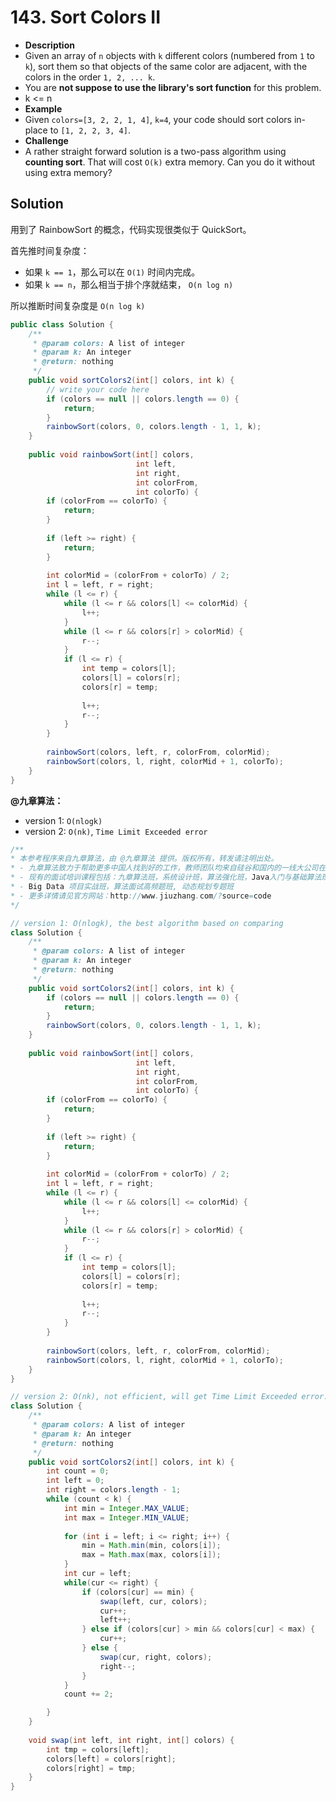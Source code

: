 # 143. Sort Colors II


- **Description**
- Given an array of `n` objects with `k` different colors (numbered from `1` to `k`), sort them so that objects of the same color are adjacent, with the colors in the order `1, 2, ... k`.
- You are **not suppose to use the library's sort function** for this problem.
- k <= n
- **Example**
- Given `colors=[3, 2, 2, 1, 4]`, `k=4`, your code should sort colors in-place to `[1, 2, 2, 3, 4]`.
- **Challenge**
- A rather straight forward solution is a two-pass algorithm using **counting sort**. That will cost `O(k)` extra memory. Can you do it without using extra memory?


## Solution

用到了 RainbowSort 的概念，代码实现很类似于 QuickSort。

首先推时间复杂度：

- 如果 `k == 1`，那么可以在 `O(1)` 时间内完成。
- 如果 `k == n`，那么相当于排个序就结束， `O(n log n)`

所以推断时间复杂度是 `O(n log k)`



```java
public class Solution {
    /**
     * @param colors: A list of integer
     * @param k: An integer
     * @return: nothing
     */
    public void sortColors2(int[] colors, int k) {
        // write your code here
        if (colors == null || colors.length == 0) {
            return;
        }
        rainbowSort(colors, 0, colors.length - 1, 1, k);
    }
    
    public void rainbowSort(int[] colors,
                            int left,
                            int right,
                            int colorFrom,
                            int colorTo) {
        if (colorFrom == colorTo) {
            return;
        }
        
        if (left >= right) {
            return;
        }
        
        int colorMid = (colorFrom + colorTo) / 2;
        int l = left, r = right;
        while (l <= r) {
            while (l <= r && colors[l] <= colorMid) {
                l++;
            }
            while (l <= r && colors[r] > colorMid) {
                r--;
            }
            if (l <= r) {
                int temp = colors[l];
                colors[l] = colors[r];
                colors[r] = temp;
                
                l++;
                r--;
            }
        }
        
        rainbowSort(colors, left, r, colorFrom, colorMid);
        rainbowSort(colors, l, right, colorMid + 1, colorTo);
    }
}
```

**@九章算法：**

- version 1: `O(nlogk)`
- version 2: `O(nk)`, `Time Limit Exceeded error`

```java
/**
* 本参考程序来自九章算法，由 @九章算法 提供。版权所有，转发请注明出处。
* - 九章算法致力于帮助更多中国人找到好的工作，教师团队均来自硅谷和国内的一线大公司在职工程师。
* - 现有的面试培训课程包括：九章算法班，系统设计班，算法强化班，Java入门与基础算法班，Android 项目实战班，
* - Big Data 项目实战班，算法面试高频题班, 动态规划专题班
* - 更多详情请见官方网站：http://www.jiuzhang.com/?source=code
*/ 

// version 1: O(nlogk), the best algorithm based on comparing
class Solution {
    /**
     * @param colors: A list of integer
     * @param k: An integer
     * @return: nothing
     */
    public void sortColors2(int[] colors, int k) {
        if (colors == null || colors.length == 0) {
            return;
        }
        rainbowSort(colors, 0, colors.length - 1, 1, k);
    }
    
    public void rainbowSort(int[] colors,
                            int left,
                            int right,
                            int colorFrom,
                            int colorTo) {
        if (colorFrom == colorTo) {
            return;
        }
        
        if (left >= right) {
            return;
        }
        
        int colorMid = (colorFrom + colorTo) / 2;
        int l = left, r = right;
        while (l <= r) {
            while (l <= r && colors[l] <= colorMid) {
                l++;
            }
            while (l <= r && colors[r] > colorMid) {
                r--;
            }
            if (l <= r) {
                int temp = colors[l];
                colors[l] = colors[r];
                colors[r] = temp;
                
                l++;
                r--;
            }
        }
        
        rainbowSort(colors, left, r, colorFrom, colorMid);
        rainbowSort(colors, l, right, colorMid + 1, colorTo);
    }
}

// version 2: O(nk), not efficient, will get Time Limit Exceeded error. But you should try to implement the following algorithm for practicing purpose.
class Solution {
    /**
     * @param colors: A list of integer
     * @param k: An integer
     * @return: nothing
     */
    public void sortColors2(int[] colors, int k) {
        int count = 0;
        int left = 0;
        int right = colors.length - 1;
        while (count < k) {
            int min = Integer.MAX_VALUE;
            int max = Integer.MIN_VALUE;
            
            for (int i = left; i <= right; i++) {
                min = Math.min(min, colors[i]);
                max = Math.max(max, colors[i]);
            }
            int cur = left;
            while(cur <= right) {
                if (colors[cur] == min) {
                    swap(left, cur, colors);
                    cur++;
                    left++;
                } else if (colors[cur] > min && colors[cur] < max) {
                    cur++;
                } else {
                    swap(cur, right, colors);
                    right--;
                }
            }
            count += 2;

        }
    }
    
    void swap(int left, int right, int[] colors) {
        int tmp = colors[left];
        colors[left] = colors[right];
        colors[right] = tmp;
    }
}
```